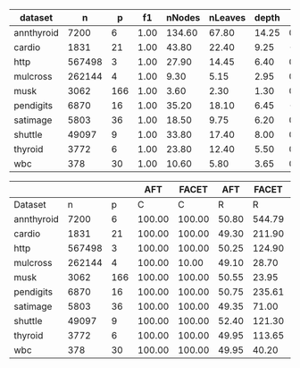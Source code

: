 | dataset | n | p | f1 | nNodes | nLeaves | depth | Q | J |
|---------|---|---|----|--------|---------|-------|---|---|
| annthyroid | 7200 | 6 | 1.00 | 134.60 | 67.80 | 14.25 | 0.00 | 1.00 |
| cardio | 1831 | 21 | 1.00 | 43.80 | 22.40 | 9.25 | -0.07 | 0.58 |
| http | 567498 | 3 | 1.00 | 27.90 | 14.45 | 6.40 | 0.00 | 1.00 |
| mulcross | 262144 | 4 | 1.00 | 9.30 | 5.15 | 2.95 | 0.00 | 0.56 |
| musk | 3062 | 166 | 1.00 | 3.60 | 2.30 | 1.30 | 0.00 | 0.02 |
| pendigits | 6870 | 16 | 1.00 | 35.20 | 18.10 | 6.45 | -0.01 | 0.52 |
| satimage | 5803 | 36 | 1.00 | 18.50 | 9.75 | 6.20 | 0.01 | 0.15 |
| shuttle | 49097 | 9 | 1.00 | 33.80 | 17.40 | 8.00 | 0.00 | 0.71 |
| thyroid | 3772 | 6 | 1.00 | 23.80 | 12.40 | 5.50 | 0.00 | 0.72 |
| wbc | 378 | 30 | 1.00 | 10.60 | 5.80 | 3.65 | 0.09 | 0.11 |


|            |       |     | AFT    | FACET  | AFT   | FACET | AFT   | FACET | AFT   | FACET  |
| ---------- | ----- | --- | ------ | ------ | ----- | ----- | ----- | ----- | ----- | ------ |
| Dataset    | n     | p   | C      | C      | R     | R     | L     | L     | D     | D      |
| annthyroid | 7200 | 6 | 100.00 | 100.00 | 50.80 | 544.79 | 1.20 | 2.25 | 0.51 | 0.57 |
| cardio | 1831 | 21 | 100.00 | 100.00 | 49.30 | 211.90 | 1.40 | 5.35 | 3.45 | 4.11 |
| http | 567498 | 3 | 100.00 | 100.00 | 50.25 | 124.90 | 1.00 | 2.00 | 9.60 | 10.22 |
| mulcross | 262144 | 4 | 100.00 | 10.00 | 49.10 | 28.70 | 1.15 | 3.00 | 53.23 | 142.51 |
| musk | 3062 | 166 | 100.00 | 100.00 | 50.55 | 23.95 | 11.00 | 7.30 | 7.75 | 4.14 |
| pendigits | 6870 | 16 | 100.00 | 100.00 | 50.75 | 235.61 | 1.40 | 5.90 | 7.84 | 15.22 |
| satimage | 5803 | 36 | 100.00 | 100.00 | 49.35 | 71.00 | 4.90 | 5.55 | 10.11 | 6.82 |
| shuttle | 49097 | 9 | 100.00 | 100.00 | 52.40 | 121.30 | 1.50 | 3.35 | 0.41 | 37.71 |
| thyroid | 3772 | 6 | 100.00 | 100.00 | 49.95 | 113.65 | 2.50 | 2.75 | 4.88 | 3.32 |
| wbc | 378 | 30 | 100.00 | 100.00 | 49.95 | 40.20 | 2.80 | 7.20 | 7.14 | 5.66 |
